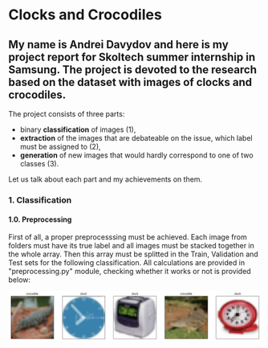 # Clocks and Crocodiles

## My name is Andrei Davydov and here is my project report for Skoltech summer internship in Samsung. The project is devoted to the research based on the dataset with images of clocks and crocodiles. 

The project consists of three parts: 
  - binary **classification** of images (1), 
  - **extraction** of the images that are debateable on the issue, which label must be assigned to (2),
  - **generation** of new images that would hardly correspond to one of two classes (3).
  
Let us talk about each part and my achievements on them.

### 1. Classification

#### 1.0. Preprocessing

First of all, a proper preprocesssing must be achieved. Each image from folders must have its true label and all images must be stacked together in the whole array. Then this array must be splitted in the Train, Validation and Test sets for the following classification. All calculations are provided in "preprocessing.py" module, checking whether it works or not is provided below:

<p align="center">
  <img width="720px" src="images4report/check.png">
</p>


